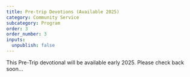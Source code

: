 ```yaml
---
title: Pre-trip Devotions (Available 2025)
category: Community Service
subcategory: Program
order: 3
order_number: 3
inputs:
  unpublish: false
---
```

This Pre-Trip devotional will be available early 2025. Please check back soon…
